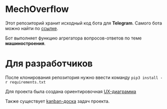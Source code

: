 MechOverflow
============

Этот репозиторий хранит исходный код бота для **Telegram**. Самого бота можно найти по [ссылке](https://t.me/MechOverflowBot).

Бот выполняет функцию агрегатора вопросов-ответов по теме **машиностроения**. 

Для разработчиков
=================

После клонирования репозитория нужно ввести команду `pip3 install -r requirements.txt`

Для проекта была создана ориентировочная [UX-диаграмма](https://drive.google.com/file/d/1hYnB5wskY51-PfqBG5Vlra78nPZiUOYG/view?usp=sharing)

Также существует [kanban-доска](https://app.asana.com/0/1207025421193560/1207025350975393) задач проекта.
